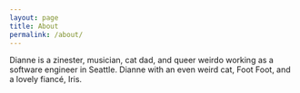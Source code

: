 ```yaml
---
layout: page
title: About
permalink: /about/
---
```

Dianne is a zinester, musician, cat dad, and queer weirdo working as a software engineer in Seattle. Dianne with an even weird cat, Foot Foot, and a lovely fiancé, Iris.

